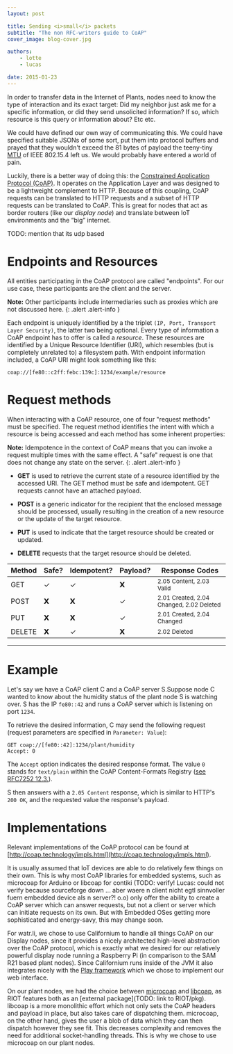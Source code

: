 ```yaml
---
layout: post

title: Sending <i>small</i> packets
subtitle: "The non RFC-writers guide to CoAP"
cover_image: blog-cover.jpg

authors:
    - lotte
    - lucas

date: 2015-01-23
---
```


<!-- 
Ich würd gern ne kleine Einführung zu CoAP haben, auf die wir dann bei CoAP-HOWTOs verweisen könenn.. daher diese Datei. 
-->


In order to transfer data in the Internet of Plants, nodes need to know the type of interaction and its exact target: Did my neighbor just ask me for a specific information, or did they send unsolicited information? If so, which resource is this query or information about? Etc etc.

We could have defined our own way of communicating this. We could have specified suitable JSONs of some sort, put them into protocol buffers and prayed that they wouldn't exceed the 81 bytes of payload the teeny-tiny [MTU](http://en.wikipedia.org/wiki/Maximum_transmission_unit) of IEEE 802.15.4 left us. We would probably have entered a world of pain.

Luckily, there is a better way of doing this: the [Constrained Application Protocol (CoAP)](http://coap.technology). It operates on the Application Layer and was designed to be a lightweight complement to HTTP. Because of this coupling, CoAP requests can be translated to HTTP requests and a subset of HTTP requests can be translated to CoAP. This is great for nodes that act as border routers (like our *display node*) and translate between IoT environments and the “big” internet.


TODO: mention that its udp based

# Endpoints and Resources

All entities participating in the CoAP protocol are called "endpoints". For our use case, these participants are the client and the server. 

**Note:** Other participants include intermediaries such as proxies which are not discussed here.
{: .alert .alert-info }

Each endpoint is uniquely identified by a the triplet `(IP, Port, Transport Layer Security)`, the latter two being optional. Every type of information a CoAP endpoint has to offer is called a *resource*. These resources are identified by a Unique Resource Identifier (URI), which resembles (but is completely unrelated to) a filesystem path. With endpoint information included, a CoAP URI might look something like this:

    coap://[fe80::c2ff:febc:139c]:1234/example/resource

# Request methods

When interacting with a CoAP resource, one of four "request methods" must be specified. The request method identifies the intent with which a resource is being accessed and each method has some inherent properties:

**Note:** Idempotence in the context of CoAP means that you can invoke a request multiple times with the same effect. A "safe" request is one that does not change any state on the server.
{: .alert .alert-info }

* **GET** is used to retrieve the current state of a resource identified by the accessed URI. The GET method must be safe and idempotent. GET requests cannot have an attached payload.

* **POST** is a generic indicator for the recipient that the enclosed message should be processed, usually resulting in the creation of a new resource or the update of the target resource.

* **PUT** is used to indicate that the target resource should be created or updated.

* **DELETE** requests that the target resource should be deleted.

<table class="table table-condensed wide">
    <thead>
        <tr>
            <th>Method</th>
            <th>Safe?</th>
            <th>Idempotent?</th>
            <th>Payload?</th>
            <th>Response Codes</th>
        </tr>
    </thead>
    <tbody>
        <tr>
            <td>GET</td>
            <td class="text-center">✓</td>
            <td class="text-center">✓</td>
            <td class="text-center">𝗫</td>
            <td><small>2.05 Content, 2.03 Valid</small></td>
        </tr>
        <tr>
            <td>POST</td>
            <td class="text-center">𝗫</td>
            <td class="text-center">𝗫</td>
            <td class="text-center">✓</td>
            <td><small>2.01 Created, 2.04 Changed, 2.02 Deleted</small></td>
        </tr>
        <tr>
            <td>PUT</td>
            <td class="text-center">𝗫</td>
            <td class="text-center">𝗫</td>
            <td class="text-center">✓</td>
            <td><small>2.01 Created, 2.04 Changed</small></td>
        </tr>
        <tr>
            <td>DELETE</td>
            <td class="text-center">𝗫</td>
            <td class="text-center">✓</td>
            <td class="text-center">𝗫</td>
            <td><small>2.02 Deleted</small></td>
        </tr>
    </tbody>
</table>

---

# Example

Let's say we have a CoAP client C and a CoAP server S.Suppose node C wanted to know about the humidity status of the plant node S is watching over. S has the IP `fe80::42` and runs a CoAP server which is listening on port `1234`.  

To retrieve the desired information, C may send the following request (request parameters are specified in `Parameter: Value`):

    GET coap://[fe80::42]:1234/plant/humidity
    Accept: 0

The `Accept` option indicates the desired response format. The value `0` stands for `text/plain` within the CoAP Content-Formats Registry ([see RFC7252 12.3.][rfc-12-3]).

S then answers with a `2.05 Content` response, which is similar to HTTP's `200 OK`, and the requested value the response's payload.

<!-- add picture -->

# Implementations

Relevant implementations of the CoAP protocol can be found at [http://coap.technology/impls.html](http://coap.technology/impls.html).

It is usually assumed that IoT devices are able to do relatively few things on their own. This is why most CoAP libraries for embedded systems, such as microcoap for Arduino or libcoap for contiki (TODO: verify! Lucas: could not verify because sourceforge down ... aber waere n client nicht egtl sinnvoller fuern embedded device als n server?! o.o) only offer the ability to create a CoAP server which can answer requests, but not a client or server which can initiate requests on its own. But with Embedded OSes getting more sophisticated and energy-savy, this may change soon.

For watr.li, we chose to use Californium to handle all things CoAP on our Display nodes, since it provides a nicely architected high-level abstraction over the CoAP protocol, which is exactly what we desired for our relatively powerful display node running a Raspberry Pi (in comparison to the SAM R21 based plant nodes). Since Californium runs inside of the JVM it also integrates nicely with the [Play framework][play-framework] which we chose to implement our web interface.

On our plant nodes, we had the choice between [microcoap](TODO) and [libcoap](TODO), as RIOT features both as an [external package](TODO: link to RIOT/pkg). libcoap is a more monolithic effort which not only sets the CoAP headers and payload in place, but also takes care of dispatching them. microcoap, on the other hand, gives the user a blob of data which they can then dispatch however they see fit. This decreases complexity and removes the need for additional socket-handling threads. This is why we chose to use microcoap on our plant nodes. 



[rfc-12-3]: https://tools.ietf.org/html/rfc7252#section-12.3
[play-framework]: https://www.playframework.com/
